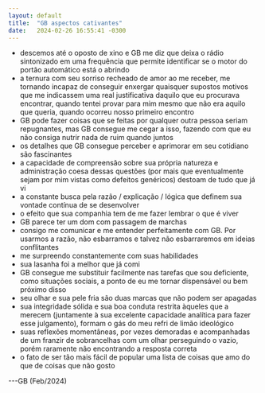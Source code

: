```yaml
---
layout: default
title:  "GB aspectos cativantes"
date:   2024-02-26 16:55:41 -0300
---
```




- descemos até o oposto de xino e GB me diz que deixa o rádio sintonizado em uma frequência que permite identificar se o motor do portão automático está o abrindo 
- a ternura com seu sorriso recheado de amor ao me receber, me tornando incapaz de conseguir enxergar quaisquer supostos motivos que me indicassem uma real justificativa daquilo que eu procurava encontrar, quando tentei provar para mim mesmo que não era aquilo que queria, quando ocorreu nosso primeiro encontro 
- GB pode fazer coisas que se feitas por qualquer outra pessoa seriam repugnantes, mas GB consegue me cegar a isso, fazendo com que eu não consiga nutrir nada de ruim quando juntos 
- os detalhes que GB consegue perceber e aprimorar em seu cotidiano são fascinantes 
- a capacidade de compreensão sobre sua própria natureza e administração coesa dessas questões (por mais que eventualmente sejam por mim vistas como defeitos genéricos) destoam de tudo que já vi 
- a constante busca pela razão / explicação / lógica que definem sua vontade contínua de se desenvolver 
- o efeito que sua companhia tem de me fazer lembrar o que é viver 
- GB parece ter um dom com passagem de marchas 
- consigo me comunicar e me entender perfeitamente com GB. Por usarmos a razão, não esbarramos e talvez não esbarraremos em ideias conflitantes 
- me surpreendo constantemente com suas habilidades 
- sua lasanha foi a melhor que já comi 
- GB consegue me substituir facilmente nas tarefas que sou deficiente, como situações sociais, a ponto de eu me tornar dispensável ou bem próximo disso 
- seu olhar e sua pele fria são duas marcas que não podem ser apagadas 
- sua integridade sólida e sua boa conduta restrita àqueles que a merecem (juntamente à sua excelente capacidade analítica para fazer esse julgamento), formam o gás do meu refri de limão ideológico 
- suas reflexões momentâneas, por vezes demoradas e acompanhadas de um franzir de sobrancelhas com um olhar perseguindo o vazio, porém raramente não encontrando a resposta correta 
- o fato de ser tão mais fácil de popular uma lista de coisas que amo do que de coisas que não gosto

---GB (Feb/2024)

